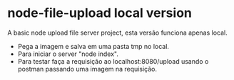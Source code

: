 # node-file-upload local version
A basic node upload file server project, esta versão funciona apenas local.

- Pega a imagem e salva em uma pasta tmp no local.
- Para iniciar o server "node index".
- Para testar faça a requisição ao localhost:8080/upload usando o postman passando uma imagem na requisição.
